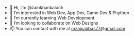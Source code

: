 - 👋 Hi, I’m @zainkhanbaloch
- 👀 I’m interested in Web Dev, App Dev, Game Dev & Phython
- 🌱 I’m currently learning Web Development
- 💞️ I’m looking to collaborate on Web Designs
- 📫 You can contact with me at mzainabbas77@gmail.com

<!---
zainkhanbaloch/zainkhanbaloch

